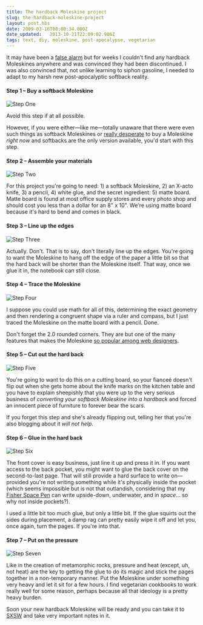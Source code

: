 ```yaml
---
title: The hardback Moleskine project
slug: the-hardback-moleskine-project
layout: post.hbs
date: 2009-03-16T08:00:34.000Z
date_updated:   2013-10-21T22:09:02.986Z
tags: text, diy, moleskine, post-apocalypse, vegetarian
---
```


It may have been a <a href="http://www.moleskine.com/eng/_interni/catalogo/Cat_int/catalogo_notebooks.htm">false alarm</a> but for weeks I couldn't find any hardback Moleskines anywhere and was convinced they had been discontinued. I was also convinced that, not unlike learning to siphon gasoline, I needed to adapt to my harsh new post-apocalyptic softback reality.<!--more-->

<h4>Step 1 &ndash; Buy a softback Moleskine</h4>

<div class="figure"><img src="https://assets.stanifesto.com/images/2009/03/moleskine-step1.jpg" alt="Step One" /></div>

Avoid this step if at all possible.

However, if you were either&mdash;like me&mdash;totally unaware that there were even such things as softback Moleskines or <a href="http://stuffwhitepeoplelike.com/2009/02/24/122-moleskine-notebooks/">really desperate</a> to buy a Moleskine <em>right now</em> and softbacks are the only version available, you'd start with this step.

<h4>Step 2 &ndash; Assemble your materials</h4>

<div class="figure"><img src="https://assets.stanifesto.com/images/2009/03/moleskine-step2.jpg" alt="Step Two" /></div>

For this project you're going to need: 1) a softback Moleskine, 2) an X-acto knife, 3) a pencil, 4) white glue, and the secret ingredient: 5) matte board. Matte board is found at most office supply stores and every photo shop and should cost you less than a dollar for an 8" x 10". We're using matte board because it's hard to bend and comes in black.

<h4>Step 3 &ndash; Line up the edges</h4>

<div class="figure"><img src="https://assets.stanifesto.com/images/2009/03/moleskine-step3.jpg" alt="Step Three" /></div>

Actually. Don't. That is to say, don't literally line up the edges. You're going to want the Moleskine to hang off the edge of the paper a little bit so that the hard back will be shorter than the Moleskine itself. That way, once we glue it in, the notebook can still close.

<h4>Step 4 &ndash; Trace the Moleskine</h4>

<div class="figure"><img src="https://assets.stanifesto.com/images/2009/03/moleskine-step4.jpg" alt="Step Four" /></div>

I suppose you could use math for all of this, determining the exact geometry and then rendering a congruent shape via a ruler and compass, but I just traced the Moleskine on the matte board with a pencil. Done.

Don't forget the 2.0 rounded corners. They are but one of the many features that makes the Moleskine <a href="http://sunshocked.com/archives/tips-for-smart-webmastering">so popular among web designers</a>.

<h4>Step 5 &ndash;  Cut out the hard back</h4>

<div class="figure"><img src="https://assets.stanifesto.com/images/2009/03/moleskine-step5.jpg" alt="Step Five" /></div>

You're going to want to do this on a cutting board, so your fiance&eacute; doesn't flip out when she gets home about the knife marks on the kitchen table and you have to explain sheepishly that you were up to the very serious business of <em>converting your softback Moleskine into a hardback</em> and forced an innocent piece of furniture to forever bear the scars.

If you forget this step and she's already flipping out, telling her that you're also blogging about it <em>will not help</em>.

<h4>Step 6 &ndash; Glue in the hard back</h4>

<div class="figure"><img src="https://assets.stanifesto.com/images/2009/03/moleskine-step6.jpg" alt="Step Six" /></div>

The front cover is easy business, just line it up and press it in. If you want access to the back pocket, you might want to glue the back cover on the second-to-last page. That will still provide a hard surface to write on&mdash;provided you're not writing something while it's physically inside the pocket (which seems impossible but is not that outlandish, considering that my <a href="http://www.spacepen.com/Public/Home/index.cfm">Fisher Space Pen</a> can write upside-down, underwater, and in <em>space</em>... so why not inside pockets?).

I used a little bit too much glue, but only a little bit. If the glue squirts out the sides during placement, a damp rag can pretty easily wipe it off and let you, once again, turn the pages. If you're into that.

<h4>Step 7 &ndash; Put on the pressure</h4>

<div class="figure"><img src="https://assets.stanifesto.com/images/2009/03/moleskine-step7.jpg" alt="Step Seven" /></div>

Like in the creation of metamorphic rocks, pressure and heat (except, uh, not heat) are the key to getting the glue to do its magic and stick the pages together in a non-temporary manner. Put the Moleskine under something very heavy and let it sit for a few hours. I find vegetarian cookbooks to work really well for some reason, perhaps because all that ideology is a pretty heavy burden.

Soon your new hardback Moleskine will be ready and you can take it to <a href="http://sxsw.com/">SXSW</a> and take very important notes in it.
